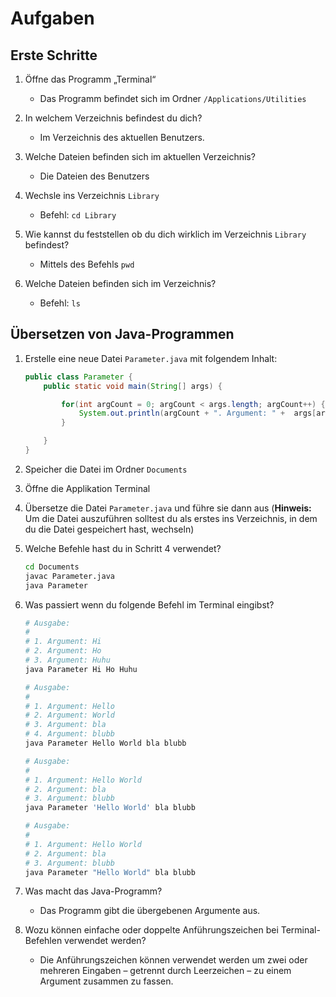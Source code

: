 # Aufgaben

## Erste Schritte

1. Öffne das Programm „Terminal“

   - Das Programm befindet sich im Ordner `/Applications/Utilities`

2. In welchem Verzeichnis befindest du dich?

     -  Im Verzeichnis des aktuellen Benutzers.

3. Welche Dateien befinden sich im aktuellen Verzeichnis?

    - Die Dateien des Benutzers

4. Wechsle ins Verzeichnis `Library`

   - Befehl: `cd Library`

5. Wie kannst du feststellen ob du dich wirklich im Verzeichnis `Library` befindest?

   - Mittels des Befehls `pwd`

6. Welche Dateien befinden sich im Verzeichnis?

   - Befehl: `ls`

## Übersetzen von Java-Programmen

1. Erstelle eine neue Datei `Parameter.java` mit folgendem Inhalt:

    ```java
    public class Parameter {
        public static void main(String[] args) {

            for(int argCount = 0; argCount < args.length; argCount++) {
                System.out.println(argCount + ". Argument: " +  args[argCount]);
            }

        }
    }
    ```

2.  Speicher die Datei im Ordner `Documents`

3. Öffne die Applikation Terminal

4. Übersetze die Datei `Parameter.java` und führe sie dann aus (**Hinweis:** Um die Datei  auszuführen solltest du als erstes ins Verzeichnis, in dem du die Datei gespeichert hast, wechseln)

5. Welche Befehle hast du in Schritt 4 verwendet?

    ```sh
    cd Documents
    javac Parameter.java
    java Parameter
    ```

6. Was passiert wenn du folgende Befehl im Terminal eingibst?

    ```bash
    # Ausgabe:
    #
    # 1. Argument: Hi
    # 2. Argument: Ho
    # 3. Argument: Huhu
    java Parameter Hi Ho Huhu

    # Ausgabe:
    #
    # 1. Argument: Hello
    # 2. Argument: World
    # 3. Argument: bla
    # 4. Argument: blubb
    java Parameter Hello World bla blubb

    # Ausgabe:
    #
    # 1. Argument: Hello World
    # 2. Argument: bla
    # 3. Argument: blubb
    java Parameter 'Hello World' bla blubb

    # Ausgabe:
    #
    # 1. Argument: Hello World
    # 2. Argument: bla
    # 3. Argument: blubb
    java Parameter "Hello World" bla blubb
    ```

7.  Was macht das Java-Programm?

    - Das Programm gibt die übergebenen Argumente aus.

8. Wozu können einfache oder doppelte Anführungszeichen bei Terminal-Befehlen verwendet werden?

    - Die Anführungszeichen können verwendet werden um zwei oder mehreren Eingaben – getrennt durch Leerzeichen – zu einem Argument zusammen zu fassen.
